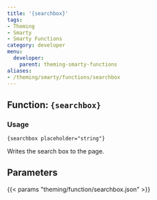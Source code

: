 ```yaml
---
title: '{searchbox}'
tags:
- Theming
- Smarty
- Smarty Functions
category: developer
menu:
  developer:
    parent: theming-smarty-functions
aliases:
- /theming/smarty/functions/searchbox
---
```

## Function: `{searchbox}`

### Usage

```
{searchbox placeholder="string"}
```

Writes the search box to the page.

## Parameters

{{< params "theming/function/searchbox.json" >}}